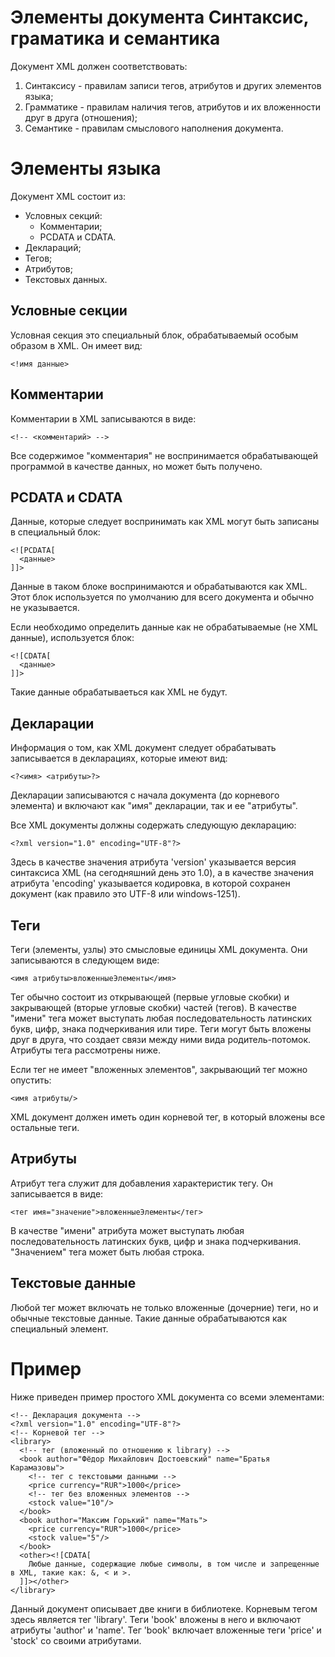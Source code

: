 Элементы документа
Синтаксис, граматика и семантика
================================

Документ XML должен соответствовать:

1. Синтаксису - правилам записи тегов, атрибутов и других элементов языка;
2. Грамматике - правилам наличия тегов, атрибутов и их вложенности друг в друга (отношения);
3. Семантике - правилам смыслового наполнения документа.

Элементы языка
==============

Документ XML состоит из:

* Условных секций:
    * Комментарии;
    * PCDATA и CDATA.
* Деклараций;
* Тегов;
* Атрибутов;
* Текстовых данных.

Условные секции
---------------

Условная секция это специальный блок, обрабатываемый особым образом в XML. Он имеет вид:

    <!имя данные>

Комментарии
-----------

Комментарии в XML записываются в виде:

    <!-- <комментарий> -->

Все содержимое "комментария" не воспринимается обрабатывающей программой в качестве данных, но может быть получено.

PCDATA и CDATA
--------------

Данные, которые следует воспринимать как XML могут быть записаны в специальный блок:

    <![PCDATA[
      <данные>
    ]]>

Данные в таком блоке воспринимаются и обрабатываются как XML. Этот блок используется по умолчанию для всего документа и обычно не указывается.

Если необходимо определить данные как не обрабатываемые (не XML данные), используется блок:

    <![CDATA[
      <данные>
    ]]>

Такие данные обрабатываеться как XML не будут.

Декларации
----------

Информация о том, как XML документ следует обрабатывать записывается в декларациях, которые имеют вид:

    <?<имя> <атрибуты>?>

Декларации записываются с начала документа (до корневого элемента) и включают как "имя" декларации, так и ее "атрибуты".

Все XML документы должны содержать следующую декларацию:

    <?xml version="1.0" encoding="UTF-8"?>

Здесь в качестве значения атрибута 'version' указывается версия синтаксиса XML (на сегодняшний день это 1.0), а в качестве значения атрибута 'encoding' указывается кодировка, в которой сохранен документ (как правило это UTF-8 или windows-1251).

Теги
----

Теги (элементы, узлы) это смысловые единицы XML документа. Они записываются в следующем виде:

    <имя атрибуты>вложенныеЭлементы</имя>

Тег обычно состоит из открывающей (первые угловые скобки) и закрывающей (вторые угловые скобки) частей (тегов). В качестве "имени" тега может выступать любая последовательность латинских букв, цифр, знака подчеркивания или тире. Теги могут быть вложены друг в друга, что создает связи между ними вида родитель-потомок. Атрибуты тега рассмотрены ниже.

Если тег не имеет "вложенных элементов", закрывающий тег можно опустить:

    <имя атрибуты/>

XML документ должен иметь один корневой тег, в который вложены все остальные теги.

Атрибуты
--------

Атрибут тега служит для добавления характеристик тегу. Он записывается в виде:

    <тег имя="значение">вложенныеЭлементы</тег>

В качестве "имени" атрибута может выступать любая последовательность латинских букв, цифр и знака подчеркивания. "Значением" тега может быть любая строка.

Текстовые данные
----------------

Любой тег может включать не только вложенные (дочерние) теги, но и обычные текстовые данные. Такие данные обрабатываются как специальный элемент.

Пример
======

Ниже приведен пример простого XML документа со всеми элементами:

    <!-- Декларация документа -->
    <?xml version="1.0" encoding="UTF-8"?>
    <!-- Корневой тег -->
    <library>
      <!-- тег (вложенный по отношению к library) -->
      <book author="Фёдор Михайлович Достоевский" name="Братья Карамазовы">
        <!-- тег с текстовыми данными -->
        <price currency="RUR">1000</price>
        <!-- тег без вложенных элементов -->
        <stock value="10"/>
      </book>
      <book author="Максим Горький" name="Мать">
        <price currency="RUR">1000</price>
        <stock value="5"/>
      </book>
      <other><![CDATA[
        Любые данные, содержащие любые символы, в том числе и запрещенные в XML, такие как: &, < и >.
      ]]></other>
    </library>

Данный документ описывает две книги в библиотеке. Корневым тегом здесь является тег 'library'. Теги 'book' вложены в него и включают атрибуты 'author' и 'name'. Тег 'book' включает вложенные теги 'price' и 'stock' со своими атрибутами.
